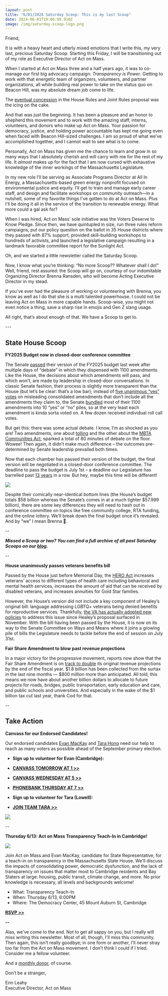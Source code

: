 ```yaml
---
layout: post
title: "6/01/2024 Saturday Scoop: This is my last Scoop"
date: 2024-06-01T19:06:09.910Z
image: /img/saturday-scoop-logo.png
---
```



Friend,

It is with a heavy heart and utterly mixed emotions that I write this, my very last, precious Saturday Scoop. Starting this Friday, I will be transitioning out of my role as Executive Director of Act on Mass. 

When I started at Act on Mass three and a half years ago, it was to co-manage our first big advocacy campaign: *Transparency is Power*. Getting to work with that energetic team of organizers, volunteers, and partner organizations, all while building real power to take on the status quo on Beacon Hill, was my absolute dream job come to life. 

The [eventual concession](https://commonwealthbeacon.org/uncategorized/on-joint-rules-house-takes-different-approach-than-senate/?utm_medium=&emci=dbc2c56b-8b1f-ef11-86d2-6045bdd9e096&emdi=ea000000-0000-0000-0000-000000000001&ceid={{ContactsEmailID}}) in the House Rules and Joint Rules proposal was the icing on the cake.

And that was just the beginning. It has been a pleasure and an honor to shepherd this movement and to work with the amazing staff, interns, volunteers, and donors who make up Act on Mass. Your passion for democracy, justice, and holding power accountable has kept me going even when faced with Beacon Hill-sized challenges. I am so proud of what we’ve accomplished together, and I cannot wait to see what is to come.

Personally, Act on Mass has given me the chance to learn and grow in so many ways that I absolutely cherish and will carry with me for the rest of my life. It *almost* makes up for the fact that I am now cursed with exhaustive knowledge of the inner workings of the Massachusetts Legislature. 

In my new role I’ll be serving as Associate Programs Director at All In Energy, a Massachusetts-based green energy nonprofit focused on environmental justice and equity. I’ll get to train and manage early career staff, and design and facilitate workshops on community outreach—in a nutshell, some of my favorite things I've gotten to do at Act on Mass. Plus I'll be doing it all in the service of the transition to renewable energy. What more could a gal ask for?

When I was hired, Act on Mass’ sole initiative was the Voters Deserve to Know Pledge. Since then, we have quintupled in size, run three rules reform campaigns, put our policy question on the ballot in 35 House districts where they passed with 87% support, provided skill-building workshops to hundreds of activists, and launched a legislative campaign resulting in a landmark favorable committee report for the Sunlight Act. 

Oh, and we started a little newsletter called the Saturday Scoop. 

Now, I know what you’re thinking: “No more Scoop?? Whatever shall I do!” Well, friend, rest assured: the Scoop will go on, courtesy of our indomitable Organizing Director Brenna Ransden, who will become Acting Executive Director in my stead. 

If you’ve ever had the pleasure of working or volunteering with Brenna, you know as well as I do that she is a multi talented powerhouse. I could not be leaving Act on Mass in more capable hands. Scoop-wise, you might not even notice a thing, save a sharp rise in emojis and Gen Z slang usage. 

All right, that’s about enough of that. We have a Scoop to get to.

\---

## State House Scoop

**FY2025 Budget now in closed-door conference committee**

The Senate [passed](https://www.nbcboston.com/news/local/mass-senate-passes-58-billion-budget-state-house-alarm-delayed-unanimous-vote/3379073/?utm_medium=&emci=dbc2c56b-8b1f-ef11-86d2-6045bdd9e096&emdi=ea000000-0000-0000-0000-000000000001&ceid={{ContactsEmailID}}) their version of the FY2025 budget last week after multiple days of “debate” in which they dispensed with 1100 amendments. Like the House, the decisions about which amendments will pass, and which won’t, are made by leadership in closed-door conversations. In classic Senate fashion, their process is slightly more transparent than the House (but let’s be clear: that’s a low bar); instead of [five unanimous “yes” votes](https://actonmass.org/post/2024/05/10/4-27-2024-saturday-scoop-the-house-budget-debate-explained/?utm_medium=&emci=dbc2c56b-8b1f-ef11-86d2-6045bdd9e096&emdi=ea000000-0000-0000-0000-000000000001&ceid={{ContactsEmailID}}) on misleading consolidated amendments that don’t include all the amendments they claim to, the Senate [bundled](https://www.bostonglobe.com/2024/05/17/metro/massachusetts-senate-budget-earmarks-karen-spilka-michael-rodrigues/?utm_medium=&emci=dbc2c56b-8b1f-ef11-86d2-6045bdd9e096&emdi=ea000000-0000-0000-0000-000000000001&ceid={{ContactsEmailID}}) most of their 1100 amendments into 10 “yes” or “no” piles, so at the very least each amendment is kinda sorta voted on. A few dozen received individual roll call votes. 

But get this: there was some actual debate. I know, I’m as shocked as you are! Two amendments, one about [tolling](https://www.telegram.com/story/news/state/2024/05/23/mass-senate-nixes-robyn-kennedy-amendment-on-mass-pike-tolls/73826749007/?utm_medium=&emci=dbc2c56b-8b1f-ef11-86d2-6045bdd9e096&emdi=ea000000-0000-0000-0000-000000000001&ceid={{ContactsEmailID}}) and the other about the [MBTA Communities Act](https://www.mass.gov/info-details/multi-family-zoning-requirement-for-mbta-communities?utm_medium=&emci=dbc2c56b-8b1f-ef11-86d2-6045bdd9e096&emdi=ea000000-0000-0000-0000-000000000001&ceid={{ContactsEmailID}}), sparked a total of 80 minutes of debate on the floor. Wowee! Then again, it didn’t make much difference – the outcomes pre-determined by Senate leadership prevailed both times. 

Now that each chamber has passed their version of the budget, the final version will be negotiated in a closed-door conference committee. The deadline to pass the budget is July 1st – a deadline our Legislature has barrelled past [13 years](https://www.bostonglobe.com/2023/06/30/metro/dysfunctional-normalization-massachusetts-is-starting-its-fiscal-year-without-an-annual-budget-13th-straight-time/?utm_medium=&emci=dbc2c56b-8b1f-ef11-86d2-6045bdd9e096&emdi=ea000000-0000-0000-0000-000000000001&ceid={{ContactsEmailID}}) in a row. But hey, maybe this time will be different!

![](/img/charliebrownlucyfootball.jpeg)

Despite their comically near-identical bottom lines (the House’s budget totals $58 billion whereas the Senate’s comes in at a much tighter $57.999 billion), there are some key differences they will need to hash out in conference committee on topics like free community college, RTA funding, and the online lottery. We’ll break down the final budget once it’s revealed. And by “we” I mean Brenna 🥲.

*\--*

***Missed a Scoop or two? You can find a full archive of all past Saturday Scoops on our [blog](https://actonmass.org/blog?utm_medium=&{{{EngagementData}}}&emci=25102f50-235a-ee11-9937-00224832eb73&emdi=ea000000-0000-0000-0000-000000000001&ceid={{ContactsEmailID}}).***

*\--*

**House unanimously passes veterans benefits bill**

Passed by the House just before Memorial Day, the [HERO Act](https://malegislature.gov/Bills/193/H4671?utm_medium=&emci=dbc2c56b-8b1f-ef11-86d2-6045bdd9e096&emdi=ea000000-0000-0000-0000-000000000001&ceid={{ContactsEmailID}}) increases veterans’ access to different types of health care including behavioral and mental health services, increases the amount of aid that can be received by disabled veterans, and increases annuities for Gold Star families. 

However, the House’s version did not include a key component of Healey’s original bill: language addressing LGBTQ+ veterans being denied benefits for reproductive services. Thankfully, [the VA has actually adopted new policies](https://news.va.gov/press-room/va-expands-in-vitro-fertilization-for-veterans/?utm_medium=&emci=dbc2c56b-8b1f-ef11-86d2-6045bdd9e096&emdi=ea000000-0000-0000-0000-000000000001&ceid={{ContactsEmailID}}) to address this issue since Healey’s proposal surfaced in November. With the bill having been passed by the House, it is now on its way to the Senate Committee on Ways and Means where it joins a growing pile of bills the Legislature needs to tackle before the end of session on July 31st.

**Fair Share Amendment to blow past revenue projections**

In a major victory for the progressive movement, reports now show that the Fair Share Amendment is on [track to double](https://www.wgbh.org/news/politics/2024-05-21/millionaires-tax-revenue-reaches-1-8-billion-on-pace-to-double-estimates?utm_medium=&emci=dbc2c56b-8b1f-ef11-86d2-6045bdd9e096&emdi=ea000000-0000-0000-0000-000000000001&ceid={{ContactsEmailID}}) its original revenue projections by the end of the fiscal year. $1.8 billion has been collected from the surtax in the last nine months — $800 million more than anticipated. All told, this means we now have about another billion dollars to allocate to future projects for roads, bridges, public transportation, early education and care, and public schools and universities. And especially in the wake of the $1 billion tax cut last year, thank Cod for that.

*\--*

## **Take Action**

**Canvass for our Endorsed Candidates!**

Our endorsed candidates [Evan MacKay](https://www.evanforcambridge.com/?utm_medium=&emci=dbc2c56b-8b1f-ef11-86d2-6045bdd9e096&emdi=ea000000-0000-0000-0000-000000000001&ceid={{ContactsEmailID}}) and [Tara Hong](https://www.tarahong.com/?utm_medium=&emci=dbc2c56b-8b1f-ef11-86d2-6045bdd9e096&emdi=ea000000-0000-0000-0000-000000000001&ceid={{ContactsEmailID}}) need our help to reach as many voters as possible ahead of the September primary election. 

* **Sign up to volunteer for Evan (Cambridge):**
* **[CANVASS TOMORROW AT 1 >>](https://actionnetwork.org/events/canvassing-sunday-62?source=direct_link&&utm_medium=&emci=dbc2c56b-8b1f-ef11-86d2-6045bdd9e096&emdi=ea000000-0000-0000-0000-000000000001&ceid={{ContactsEmailID}})**
* **[CANVASS WEDNESDAY AT 5 >>](https://actionnetwork.org/events/canvassing-wednesday-65?source=direct_link&&utm_medium=&emci=dbc2c56b-8b1f-ef11-86d2-6045bdd9e096&emdi=ea000000-0000-0000-0000-000000000001&ceid={{ContactsEmailID}})**
* **[PHONEBANK THURSDAY AT 7 >>](https://actionnetwork.org/events/d9e640fea6e929eacb84a9683a3d5e029465d399?source=direct_link&&utm_medium=&emci=dbc2c56b-8b1f-ef11-86d2-6045bdd9e096&emdi=ea000000-0000-0000-0000-000000000001&ceid={{ContactsEmailID}})**


* **Sign up to volunteer for Tara (Lowell):**
* **[JOIN TEAM TARA >>](https://docs.google.com/forms/d/e/1FAIpQLSfiz6Dl69QBRcTcf1GfZh-xxPkapduv4gdTTLyZ8X6pa9UKsA/viewform?embedded=true&pli=1&utm_medium=&emci=dbc2c56b-8b1f-ef11-86d2-6045bdd9e096&emdi=ea000000-0000-0000-0000-000000000001&ceid={{ContactsEmailID}})**

![](/img/tara-doa.png)

\--

**Thursday 6/13: Act on Mass Transparency Teach-In in Cambridge!**

![](/img/transparency-teach-in-graphic.png)

Join Act on Mass and Evan MacKay, candidate for State Representative, for a teach-in on transparency in the Massachusetts State House. We'll discuss the impacts of consolidating power, democratic dysfunction, and the lack of transparency on issues that matter most to Cambridge residents and Bay Staters at large: housing, public transit, climate change, and more. No prior knowledge is necessary, all levels and backgrounds welcome!

* What: Transparency Teach-In
* When: Thursday 6/13, 6:00PM
* Where: The Democracy Center, 45 Mount Auburn St, Cambridge

**[RSVP >>](https://secure.everyaction.com/LzJHnfyDkU-lJ-fDxGkZfA2?utm_medium=&emci=dbc2c56b-8b1f-ef11-86d2-6045bdd9e096&emdi=ea000000-0000-0000-0000-000000000001&ceid={{ContactsEmailID}})**

***\--***

Alas, we've come to the end. Not to get all sappy on you, but I really will miss writing this newsletter. Most of all, though, I'll miss this community. Then again, this isn’t really goodbye; in one form or another, I’ll never stray too far from the Act on Mass movement. I don’t think I could if I tried. Consider me a fellow volunteer. 

And a [monthly donor](https://secure.actblue.com/donate/aom2024-dem-def?utm_medium=&{{{EngagementData}}}), of course. 

Don’t be a stranger, 

Erin Leahy\
Executive Director, Act on Mass